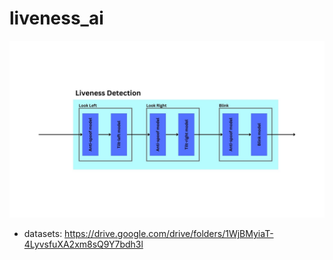 # liveness_ai
![flow chart](liveness_detection_flowchart.jpg)
* datasets: https://drive.google.com/drive/folders/1WjBMyiaT-4LyvsfuXA2xm8sQ9Y7bdh3l
